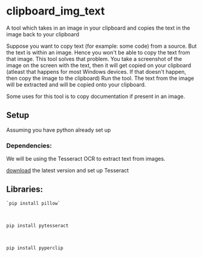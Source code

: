 # clipboard_img_text
A tool which takes in an image in your clipboard and copies the text in the image back to your clipboard

Suppose you want to copy text (for example: some code) from a source. But the text is within an image.
Hence you won't be able to copy the text from that image.
This tool solves that problem.
You take a screenshot of the image on the screen with the text, then it will get copied on your clipboard (atleast that happens for most Windows devices. If that doesn't happen, then copy the image to the clipboard)
Run the tool. The text from the image will be extracted and will be copied onto your clipboard.

Some uses for this tool is to copy documentation if present in an image.


## Setup

Assuming you have python already set up

### Dependencies:
  We will be using the Tesseract OCR to extract text from images. <br/>
  
  [download](https://digi.bib.uni-mannheim.de/tesseract/) the latest version and set up Tesseract
 
 
## Libraries:
    `pip install pillow`    
    
</br>

  `pip install pytesseract `
  
  
<br/>
   
  `pip install pyperclip`
